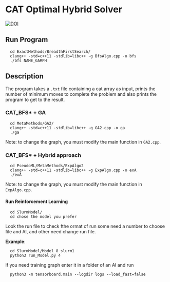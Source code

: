 # CAT Optimal Hybrid Solver

[![DOI](https://zenodo.org/badge/605107045.svg)](https://zenodo.org/badge/latestdoi/605107045)



## Run Program

```shell
  cd ExactMethods/BreadthFirstSearch/
  clang++ -std=c++11 -stdlib=libc++ -g BfsAlgo.cpp -o bfs
  ./bfs NAME_GARPH
```

## Description

The program takes a `.txt` file containing a cat array as input, prints the number of minimum moves to complete the problem and also prints the program to get to the result.

### CAT_BFS* + GA

```shell
  cd MetaMethods/GA2/
  clang++ -std=c++11 -stdlib=libc++ -g GA2.cpp -o ga
  ./ga
```

Note: to change the graph, you must modify the main function in `GA2.cpp`.

### CAT_BFS* + Hybrid approach

```shell
  cd PseudoML/MetaMethods/ExpAlgo2
  clang++ -std=c++11 -stdlib=libc++ -g ExpAlgo.cpp -o exA
  ./exA
```

Note: to change the graph, you must modify the main function in `ExpAlgo.cpp`.

#### Run Reinforcement Learning

```shell
  cd SlurmModel/
  cd chose the model you prefer
```

Look the run file to check fthe ormat of run some need a number to choose file and AI, and other need change run file.

**Example**:

```shell
  cd SlurmModel/Model_8_slurm1
  python3 run_Model.py 4
```

If you need training graph enter it in a folder of an AI and run

```shell
  python3 -m tensorboard.main --logdir logs --load_fast=false
```

